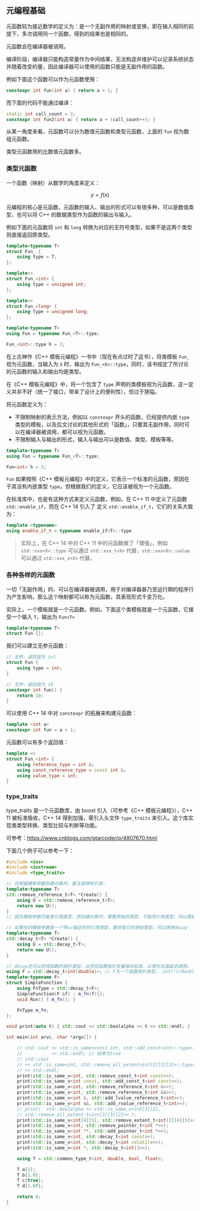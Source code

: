 ## 元编程基础

元函数较为接近数学的定义为：是一个无副作用的映射或变换，即在输入相同的前提下，多次调用同一个函数，得到的结果也是相同的。

元函数会在编译器被调用。

编译阶段，编译器只能构造常量作为中间结果，无法构造并维护可以记录系统状态并随着改变的量，因此编译器可以使用的函数只能是无副作用的函数。

例如下面这个函数可以作为元函数使用：

```cpp
constexpr int fun(int a) { return a + 1; }
```

而下面的代码不能通过编译：

```cpp
static int call_count = 3;
constexpr int fun2(int a) { return a + (call_count++); }
```

从某一角度来看，元函数可以分为数值元函数和类型元函数，上面的 `fun` 视为数组元函数。

类型元函数用的比数值元函数多。

### 类型元函数

一个函数（映射）从数学的角度来定义：

$$
y = f\left(x\right)
$$

元编程的核心是元函数，元函数的输入、输出的形式可以有很多种，可以是数值类型，也可以将 C++ 的数据类型作为函数的输出与输入。

例如下面的元函数将 `int` 和 `long` 转换为对应的无符号类型，如果不是这两个类型则直接返回原类型。

```cpp
template<typename T>
struct Fun_ {
    using type = T;
};

template<>
struct Fun_<int> {
    using type = unsigned int;
};

template<>
struct Fun_<long> {
    using type = unsigned long;
};

template<typename T>
using Fun = typename Fun_<T>::type;

Fun_<int>::type h = 3;
```

在上古神作《C++ 模板元编程》一书中（现在有点过时了这书），将类模板 `Fun_` 视为元函数，当输入为 `X` 时，输出为 `Fun_<X>::type`，同时，该书规定了所讨论的元函数的输入和输出均是类型。

在《C++ 模板元编程》中，将一个包含了 `type` 声明的类模板视为元函数，这一定义并非不好（统一了接口，带来了设计上的便利性），但过于狭隘。

将元函数定义为：

- 不限制映射的表示方法，例如以 `constexpr` 开头的函数，已经提供内嵌 `type` 类型的模板，以及后文讨论的其他形式的「函数」，只要其无副作用，同时可以在编译器被调用，都可以视为元函数。
- 不限制输入与输出的形式，输入与输出可以是数值、类型、模板等等。

```cpp
template<typename T>
using Fun = typename Fun_<T>::type;

Fun<int> h = 3;
```

`Fun` 如果按照《C++ 模板元编程》中的定义，它表示一个标准的元函数，原因在于其没有内嵌类型 `type`，但根据我们的定义，它应该被视为一个元函数。

在标准库中，也是有这种方式来定义元函数，例如，在 C++ 11 中定义了元函数 `std::enable_if`，而在 C++ 14 引入了 定义 `std::enable_if_t`，它们的关系大致为：

```cpp
template <typename>
using enable_if_t = typename enable_if<T>::type
```

> 实际上，在 C++ 14 中对 C++ 11 中的元函数做了「增强」，例如 `std::xxx<X>::type` 可以通过 `std::xxx_t<X>` 代替，`std::xxx<X>::value` 可以通过 `std::xxx_v<X>` 代替。

### 各种各样的元函数

一切「无副作用」的、可以在编译器被调用，用于对编译器甚乃至运行期的程序行为产生影响，那么这个映射都可以称为元函数，其表现形式千变万化。

实际上，一个模板就是一个元函数。例如，下面这个类模板就是一个元函数，它接受一个输入 `T`，输出为 `Fun<T>`

```cpp
template<typename T>
struct Fun {};
```

我们可以建立无参元函数：

```cpp
// 无参，返回值为 int
struct Fun {
    using type = int;
}

// 无参，返回值为 10
constexpr int fun() {
    return 10;
}
```

可以使用 C++ 14 中对 `constexpr` 的拓展来构建元函数：

```cpp
template <int a> 
constexpr int fun = a + 1;
```

元函数可以有多个返回值：

```cpp
template <>
struct Fun_<int> {
    using reference_type = int &;
    using const_reference_type = const int &;
    using value_type = int;
}
```

### type_traits

type_traits 是一个元函数库，由 boost 引入（可参考《C++ 模板元编程》），C++ 11 被标准吸收，C++ 14 得到加强，需引入头文件 `type_traits` 来引入。这个库实现类类型转换、类型比较与判断等功能。

可参考：https://www.cnblogs.com/gtarcoder/p/4807670.html

下面几个例子可以参考一下：

```cpp
#include <ios>
#include <iostream>
#include <type_traits>

// 在根据模板参数创建对象时，要注意移除引用：
template<typename T>
std::remove_reference_t<T> *Create() {
    using U = std::remove_reference_t<T>;
    return new U();
}
// 因为模板参数可能是引用类型，而创建对象时，需要原始的类型，不能用引用类型，所以需要将可能的引用移除

// 如果给的模板参数是一个带cv描述符的引用类型，要获取它的原始类型，可以使用decay
template<typename T>
std::decay_t<T> *Create() {
    using U = std::decay_t<T>;
    return new U();
}

// decay还可以获得函数的指针类型，从而将函数指针变量保存起来，以便在后面延迟调用。
using F = std::decay_t<int(double)>; // F为一个函数指针类型， int(*)(double)
template<typename F>
struct SimpleFunction {
    using FnType = std::decay_t<F>;
    SimpleFunction(F &f) : m_fn(f){};
    void Run() { m_fn(); }

    FnType m_fn;
};

void print(auto t) { std::cout << std::boolalpha << t << std::endl; }

int main(int arvc, char *argv[]) {

    // std::cout << std::is_same<const int, std::add_const<int>::type>::value
    //           << std::endl; // 结果为true
    // std::cout
    // << std::is_same<int, std::remove_all_extent<int[2][2][3]>::type>::value
    // << std::endl;
    print(std::is_same_v<int, std::remove_const_t<int const>>);
    print(std::is_same_v<int const, std::add_const_t<int const>>);
    print(std::is_same_v<int, std::remove_reference_t<int &>>);
    print(std::is_same_v<int, std::remove_reference_t<int &&>>);
    print(std::is_same_v<int &, std::add_lvalue_reference_t<int>>);
    print(std::is_same_v<int &&, std::add_rvalue_reference_t<int>>);
    // print(  std::boolalpha << std::is_same_v<int[3][2],
    // std::remove_all_extent_t<int[3][3][2]>> );
    print(std::is_same_v<int[4][5], std::remove_extent_t<int[3][4][5]>>);
    print(std::is_same_v<int, std::remove_pointer_t<int *>>);
    print(std::is_same_v<int **, std::add_pointer_t<int *>>);
    print(std::is_same_v<int, std::decay_t<int const>>);
    print(std::is_same_v<int, std::decay_t<int volatile>>);
    print(std::is_same_v<int *, std::decay_t<int[]>>);

    using T = std::common_type_t<int, double, bool, float>;

    T a{1};
    T b{1.0};
    T c{true};
    T d{1.0f};

    return 0;
}
```